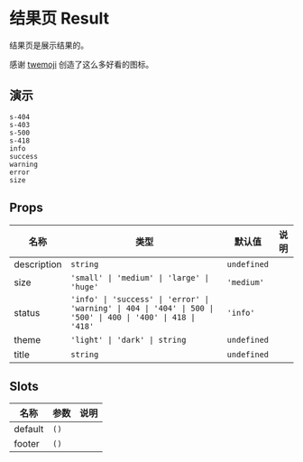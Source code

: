 # 结果页 Result
结果页是展示结果的。

感谢 [twemoji](https://github.com/twitter/twemoji) 创造了这么多好看的图标。
## 演示
```demo
s-404
s-403
s-500
s-418
info
success
warning 
error
size
```

## Props
|名称|类型|默认值|说明|
|-|-|-|-|
|description|`string`|`undefined`||
|size|`'small' \| 'medium' \| 'large' \| 'huge'`|`'medium'`||
|status|`'info' \| 'success' \| 'error' \| 'warning' \| 404 \| '404' \| 500 \| '500' \| 400 \| '400' \| 418 \| '418'`|`'info'`||
|theme|`'light' \| 'dark' \| string`|`undefined`||
|title|`string`|`undefined`||

## Slots
|名称|参数|说明|
|-|-|-|
|default|`()`||
|footer|`()`||